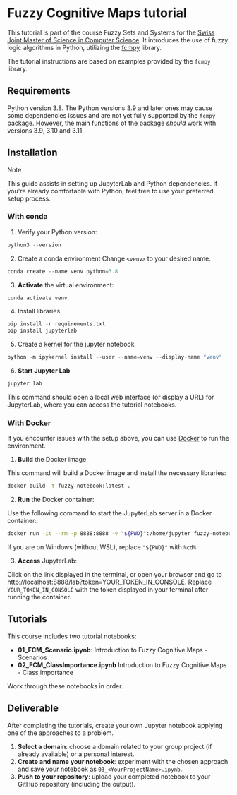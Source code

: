 # Fuzzy Cognitive Maps tutorial

This tutorial is part of the course Fuzzy Sets and Systems for the [Swiss Joint Master of Science in Computer Science](https://mcs.unibnf.ch/). It introduces the use of fuzzy logic algorithms in Python, utilizing the [fcmpy](https://github.com/SamvelMK/FCMpy) library.

The tutorial instructions are based on examples provided by the `fcmpy` library.

## Requirements

Python version 3.8. The Python versions 3.9 and later ones may cause some dependencies issues and are not yet fully supported by the `fcmpy` package.
However, the main functions of the package _should_ work with versions 3.9, 3.10 and 3.11.

## Installation

> [!NOTE]
> This guide assists in setting up JupyterLab and Python dependencies. 
> If you're already comfortable with Python, feel free to use your preferred setup process.


### With conda

1. Verify your Python version:

```python
python3 --version
```

2. Create a conda environment
Change `<venv>` to your desired name.

```python
conda create --name venv python=3.8
```

3. **Activate** the virtual environment:
```python
conda activate venv
```

4. Install libraries
```python
pip install -r requirements.txt
pip install jupyterlab
```

5. Create a kernel for the jupyter notebook
```python
python -m ipykernel install --user --name=venv --display-name "venv"
```

6. **Start Jupyter Lab**
```python
jupyter lab
```
This command should open a local web interface (or display a URL) for JupyterLab, where you can access the tutorial notebooks.

### With Docker

If you encounter issues with the setup above, you can use [Docker](https://docs.docker.com/get-docker/) to run the environment.

1. **Build** the Docker image

This command will build a Docker image and install the necessary libraries:

```bash
docker build -t fuzzy-notebook:latest .
```

2. **Run** the Docker container:

Use the following command to start the JupyterLab server in a Docker container:

```bash
docker run -it --rm -p 8888:8888 -v "${PWD}":/home/jupyter fuzzy-notebook:latest
```

If you are on Windows (without WSL), replace `"${PWD}"` with `%cd%`.

3. **Access** JupyterLab:

Click on the link displayed in the terminal, or open your browser and go to http://localhost:8888/lab?token=YOUR_TOKEN_IN_CONSOLE.
Replace `YOUR_TOKEN_IN_CONSOLE` with the token displayed in your terminal after running the container. 




## Tutorials
This course includes two tutorial notebooks:
* **01_FCM_Scenario.ipynb**: Introduction to Fuzzy Cognitive Maps - Scenarios
* **02_FCM_ClassImportance.ipynb** Introduction to Fuzzy Cognitive Maps - Class importance

Work through these notebooks in order.

## Deliverable

After completing the tutorials, create your own Jupyter notebook applying one of the approaches to a problem.

1. **Select a domain**: choose a domain related to your group project (if already available) or a personal interest.
2. **Create and name your notebook**: experiment with the chosen approach and save your notebook as `03_<YourProjectName>.ipynb`.
3. **Push to your repository**: upload your completed notebook to your GitHub repository (including the output).